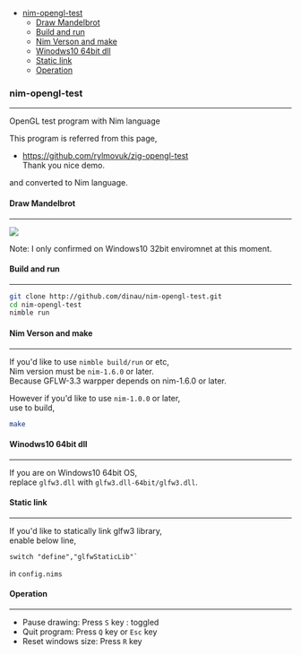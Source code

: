 <!-- START doctoc generated TOC please keep comment here to allow auto update -->
<!-- DON'T EDIT THIS SECTION, INSTEAD RE-RUN doctoc TO UPDATE -->

- [nim-opengl-test](#nim-opengl-test)
  - [Draw Mandelbrot](#draw-mandelbrot)
  - [Build and run](#build-and-run)
  - [Nim Verson and make](#nim-verson-and-make)
  - [Winodws10 64bit dll](#winodws10-64bit-dll)
  - [Static link](#static-link)
  - [Operation](#operation)

<!-- END doctoc generated TOC please keep comment here to allow auto update -->

### nim-opengl-test

---

OpenGL test program with Nim language

This program is referred from this page,  
  * https://github.com/rylmovuk/zig-opengl-test  
    Thank you nice demo.

and converted to Nim language.

#### Draw Mandelbrot

---

<img src="https://github.com/dinau/nim-opengl-test/blob/main/res/movie.gif?raw=true">

Note: I only confirmed on Windows10 32bit enviromnet at this moment. 


#### Build and run

---

```sh
git clone http://github.com/dinau/nim-opengl-test.git
cd nim-opengl-test
nimble run
```

#### Nim Verson and make

---

If you'd like to use `nimble build/run` or etc,  
Nim version must be `nim-1.6.0` or later.  
Because GFLW-3.3 warpper depends on nim-1.6.0 or later.

However if you'd like to use `nim-1.0.0` or later,  
use to build,

   ```sh
   make
   ```
#### Winodws10 64bit dll

---

If you are on Windows10 64bit OS,  
replace `glfw3.dll` with `glfw3.dll-64bit/glfw3.dll`.

#### Static link

---

If you'd like to statically link glfw3 library,  
enable below line, 

```
switch "define","glfwStaticLib"`
```

in `config.nims`

#### Operation

---

* Pause drawing: Press `S` key : toggled
* Quit program: Press `Q` key or `Esc` key
* Reset windows size: Press `R` key

    
